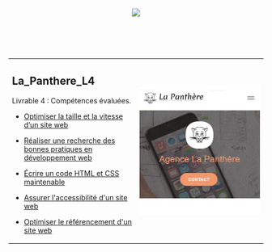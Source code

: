 # <p align="center"><a href="https://github.com/franckdun/Learning-plan_Openclassrooms"><img src="https://img.shields.io/badge/🏠-🎓%20Web developer training Openclassrooms 2022%20🎓-7986CB" width="750" ></a></p>
<!-- presentation -->
<div align="center">
  <table>
	<tr>
	   <td width="50%">
	   <h2>La_Panthere_L4</h2>
     <p>Livrable 4 : Compétences évaluées.</p>
     
* [Optimiser la taille et la vitesse d’un site web](https://franckdun.github.io/La_Panthere_L4/la_panthere_agence_web_design.html)
	
* [Réaliser une recherche des bonnes pratiques en développement web](https://franckdun.github.io/La_Panthere_L4/la_panthere_agence_web_design.html)

* [Écrire un code HTML et CSS maintenable](https://franckdun.github.io/La_Panthere_L4/la_panthere_agence_web_design.html)

* [Assurer l'accessibilité d'un site web](https://franckdun.github.io/La_Panthere_L4/la_panthere_agence_web_design.html)

* [Optimiser le référencement d'un site web](https://franckdun.github.io/La_Panthere_L4/la_panthere_agence_web_design.html)
	   </td>  
	     <td width="50%">

[![img contact](https://github.com/franckdun/La_Panthere_L4/blob/main/img/readme-1.webp)](https://franckdun.github.io/La_Panthere_L4/la_panthere_agence_web_design.html)
	   </td>  
	 </tr>
 </table>
</div>

